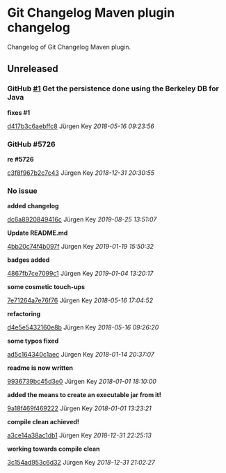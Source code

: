 # Git Changelog Maven plugin changelog

Changelog of Git Changelog Maven plugin.

## Unreleased
### GitHub [#1](https://github.com/elbosso/webbrowser/issues/1) Get the persistence done using the Berkeley DB for Java

**fixes #1**


[d417b3c6aebffc8](https://github.com/elbosso/webbrowser/commit/d417b3c6aebffc8) Jürgen Key *2018-05-16 09:23:56*


### GitHub #5726 

**re #5726**


[c3f8f967b2c7c43](https://github.com/elbosso/webbrowser/commit/c3f8f967b2c7c43) Jürgen Key *2018-12-31 20:30:55*


### No issue

**added changelog**


[dc6a8920849416c](https://github.com/elbosso/webbrowser/commit/dc6a8920849416c) Jürgen Key *2019-08-25 13:51:07*

**Update README.md**


[4bb20c74f4b097f](https://github.com/elbosso/webbrowser/commit/4bb20c74f4b097f) Jürgen Key *2019-01-19 15:50:32*

**badges added**


[4867fb7ce7099c1](https://github.com/elbosso/webbrowser/commit/4867fb7ce7099c1) Jürgen Key *2019-01-04 13:20:17*

**some cosmetic touch-ups**


[7e71264a7e76f76](https://github.com/elbosso/webbrowser/commit/7e71264a7e76f76) Jürgen Key *2018-05-16 17:04:52*

**refactoring**


[d4e5e5432160e8b](https://github.com/elbosso/webbrowser/commit/d4e5e5432160e8b) Jürgen Key *2018-05-16 09:26:20*

**some typos fixed**


[ad5c164340c1aec](https://github.com/elbosso/webbrowser/commit/ad5c164340c1aec) Jürgen Key *2018-01-14 20:37:07*

**readme is now written**


[9936739bc45d3e0](https://github.com/elbosso/webbrowser/commit/9936739bc45d3e0) Jürgen Key *2018-01-01 18:10:00*

**added the means to create an executable jar from it!**


[9a18f469f469222](https://github.com/elbosso/webbrowser/commit/9a18f469f469222) Jürgen Key *2018-01-01 13:23:21*

**compile clean achieved!**


[a3ce14a38ac1db1](https://github.com/elbosso/webbrowser/commit/a3ce14a38ac1db1) Jürgen Key *2018-12-31 22:25:13*

**working towards compile clean**


[3c154ad953c6d32](https://github.com/elbosso/webbrowser/commit/3c154ad953c6d32) Jürgen Key *2018-12-31 21:02:27*


